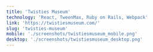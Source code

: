 ```yaml
---
title: 'Twisties Museum'
technology: 'React, TweenMax, Ruby on Rails, Webpack'
link: 'https://twistiesmuseum.com/'
slug: 'twisties-museum'
mobile: './screenshots/twistiesmuseum_mobile.png'
desktop: './screenshots/twistiesmuseum_desktop.png'
---
```

